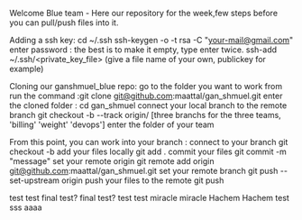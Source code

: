 Welcome Blue team -
Here our repository for the week,few steps before you can pull/push files into it.

Adding a ssh key:
cd ~/.ssh
ssh-keygen -o -t rsa -C "your-mail@gmail.com"
enter password : the best is to make it empty, type enter twice.
ssh-add ~/.ssh/<private_key_file> (give a file name of your own, publickey for example)

Cloning our ganshmuel_blue repo:
go to the folder you want to work from
run the command :git clone git@github.com:maattal/gan_shmuel.git
enter the cloned folder : cd gan_shmuel
connect your local branch to the remote branch git checkout -b <branch> --track origin/<branch>  [three branchs for the three teams, 'billing' 'weight' 'devops']
enter the folder of your team 
  
From this point, you can work into your branch :
connect to your branch git checkout -b <branch>
add your files locally git add .
commit your files git commit -m "message" <commit>
set your remote origin git remote add origin git@github.com:maattal/gan_shmuel.git
set your remote branch git push --set-upstream origin <branch>
push your files to the remote git push

test
test
final test?
final test?
test
test
miracle
miracle
Hachem
Hachem
test
sss
aaaa
